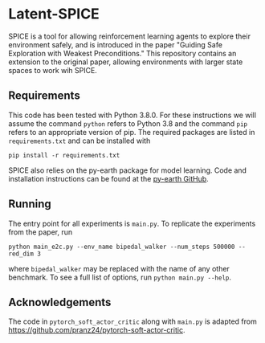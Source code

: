 # Latent-SPICE

SPICE is a tool for allowing reinforcement learning agents to explore their
environment safely, and is introduced in the paper "Guiding Safe Exploration
with Weakest Preconditions." This repository contains an extension to the original paper, 
allowing environments with larger state spaces to work wih SPICE. 

## Requirements

This code has been tested with Python 3.8.0. For these instructions we will
assume the command `python` refers to Python 3.8 and the command `pip` refers
to an appropriate version of pip. The required packages are listed in
`requirements.txt` and can be installed with

    pip install -r requirements.txt

SPICE also relies on the py-earth package for model learning. Code and
installation instructions can be found at the [py-earth
GitHub](https://github.com/scikit-learn-contrib/py-earth).

## Running

The entry point for all experiments is `main.py`. To replicate the experiments
from the paper, run

    python main_e2c.py --env_name bipedal_walker --num_steps 500000 --red_dim 3

where `bipedal_walker` may be replaced with the name of any other benchmark. 
To see a full list of options, run `python main.py --help`.

## Acknowledgements

The code in `pytorch_soft_actor_critic` along with `main.py` is adapted from
<https://github.com/pranz24/pytorch-soft-actor-critic>. 
